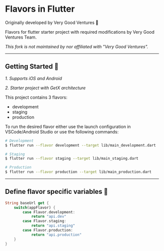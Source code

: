 # Flavors in Flutter

Originally developed by Very Good Ventures 🦄

Flavors for flutter starter project with required modifications by Very Good Ventures Team.

_This fork is not maintained by nor affiliated with "Very Good Ventures"._

---

## Getting Started 🚀

_1. Supports iOS and Android_

_2. Starter project with GetX architecture_

This project contains 3 flavors:

- development
- staging
- production

To run the desired flavor either use the launch configuration in VSCode/Android Studio or use the following commands:

```sh
# Development
$ flutter run --flavor development --target lib/main_development.dart

# Staging
$ flutter run --flavor staging --target lib/main_staging.dart

# Production
$ flutter run --flavor production --target lib/main_production.dart
```

---

## Define flavor specific variables 🍭

```dart
String baseUrl get {
    switch(appFlavor) {
        case Flavor.development:
            return "api.dev"
        case Flavor.staging:
            return "api.staging"
        case Flavor.production:
            return "api.production"
    }
}
```
